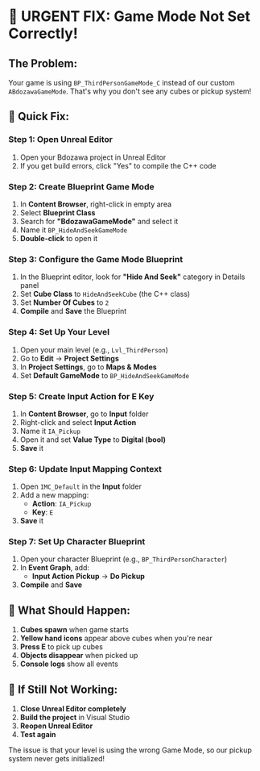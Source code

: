 # 🚨 URGENT FIX: Game Mode Not Set Correctly!

## The Problem:
Your game is using `BP_ThirdPersonGameMode_C` instead of our custom `ABdozawaGameMode`. That's why you don't see any cubes or pickup system!

## 🔧 Quick Fix:

### Step 1: Open Unreal Editor
1. Open your Bdozawa project in Unreal Editor
2. If you get build errors, click "Yes" to compile the C++ code

### Step 2: Create Blueprint Game Mode
1. In **Content Browser**, right-click in empty area
2. Select **Blueprint Class**
3. Search for **"BdozawaGameMode"** and select it
4. Name it `BP_HideAndSeekGameMode`
5. **Double-click** to open it

### Step 3: Configure the Game Mode Blueprint
1. In the Blueprint editor, look for **"Hide And Seek"** category in Details panel
2. Set **Cube Class** to `HideAndSeekCube` (the C++ class)
3. Set **Number Of Cubes** to `2`
4. **Compile** and **Save** the Blueprint

### Step 4: Set Up Your Level
1. Open your main level (e.g., `Lvl_ThirdPerson`)
2. Go to **Edit** → **Project Settings**
3. In **Project Settings**, go to **Maps & Modes**
4. Set **Default GameMode** to `BP_HideAndSeekGameMode`

### Step 5: Create Input Action for E Key
1. In **Content Browser**, go to **Input** folder
2. Right-click and select **Input Action**
3. Name it `IA_Pickup`
4. Open it and set **Value Type** to **Digital (bool)**
5. **Save** it

### Step 6: Update Input Mapping Context
1. Open `IMC_Default` in the **Input** folder
2. Add a new mapping:
   - **Action**: `IA_Pickup`
   - **Key**: `E`
3. **Save** it

### Step 7: Set Up Character Blueprint
1. Open your character Blueprint (e.g., `BP_ThirdPersonCharacter`)
2. In **Event Graph**, add:
   - **Input Action Pickup** → **Do Pickup**
3. **Compile** and **Save**

## 🎯 What Should Happen:
1. **Cubes spawn** when game starts
2. **Yellow hand icons** appear above cubes when you're near
3. **Press E** to pick up cubes
4. **Objects disappear** when picked up
5. **Console logs** show all events

## 🚨 If Still Not Working:
1. **Close Unreal Editor completely**
2. **Build the project** in Visual Studio
3. **Reopen Unreal Editor**
4. **Test again**

The issue is that your level is using the wrong Game Mode, so our pickup system never gets initialized!
